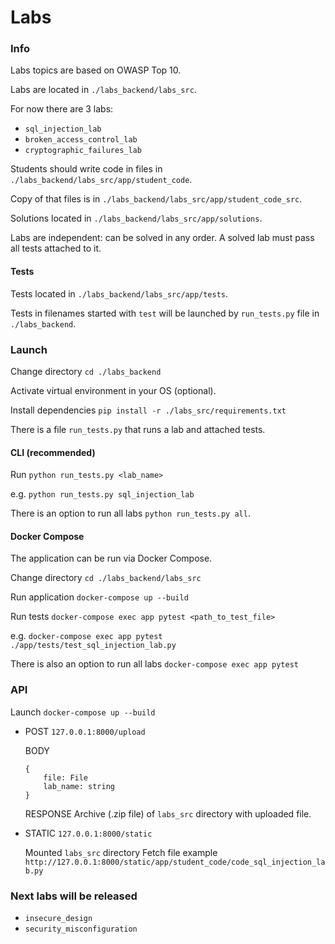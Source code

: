 # Labs

### Info

Labs topics are based on OWASP Top 10.

Labs are located in `./labs_backend/labs_src`.
 
For now there are 3 labs:

- `sql_injection_lab`
- `broken_access_control_lab`
- `cryptographic_failures_lab`

Students should write code in files in `./labs_backend/labs_src/app/student_code`.

Copy of that files is in `./labs_backend/labs_src/app/student_code_src`.

Solutions located in `./labs_backend/labs_src/app/solutions`.

Labs are independent: can be solved in any order. A solved lab must pass all tests attached to it.

#### Tests

Tests located in `./labs_backend/labs_src/app/tests`.

Tests in filenames started with `test` will be launched by `run_tests.py` file in `./labs_backend`.

### Launch

Change directory `cd ./labs_backend`

Activate virtual environment in your OS (optional).

Install dependencies `pip install -r ./labs_src/requirements.txt`

There is a file `run_tests.py` that runs a lab and attached tests.

#### CLI (recommended)

Run `python run_tests.py <lab_name>`

e.g. `python run_tests.py sql_injection_lab`

There is an option to run all labs `python run_tests.py all`.

#### Docker Compose

The application can be run via Docker Compose.

Change directory `cd ./labs_backend/labs_src`

Run application `docker-compose up --build`

Run tests `docker-compose exec app pytest <path_to_test_file>`

e.g. `docker-compose exec app pytest ./app/tests/test_sql_injection_lab.py`

There is also an option to run all labs `docker-compose exec app pytest`


### API

Launch `docker-compose up --build`

- POST `127.0.0.1:8000/upload`

  BODY
  ```
  {
      file: File
      lab_name: string
  }
  ```
    
  RESPONSE
  Archive (.zip file) of `labs_src` directory with uploaded file.

- STATIC `127.0.0.1:8000/static`

  Mounted `labs_src` directory
  Fetch file example `http://127.0.0.1:8000/static/app/student_code/code_sql_injection_lab.py`
  

### Next labs will be released

- `insecure_design`
- `security_misconfiguration`